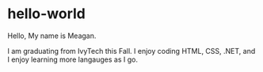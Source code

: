 # hello-world
Hello, My name is Meagan. 

I am graduating from IvyTech this Fall. I enjoy coding HTML, CSS, .NET, and I enjoy learning more langauges as I go.
